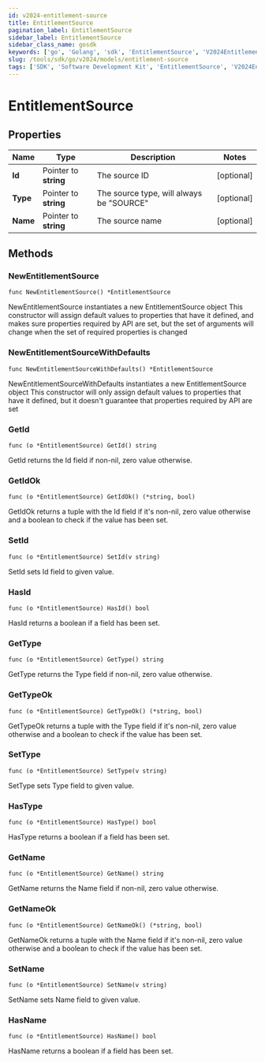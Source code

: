 ```yaml
---
id: v2024-entitlement-source
title: EntitlementSource
pagination_label: EntitlementSource
sidebar_label: EntitlementSource
sidebar_class_name: gosdk
keywords: ['go', 'Golang', 'sdk', 'EntitlementSource', 'V2024EntitlementSource'] 
slug: /tools/sdk/go/v2024/models/entitlement-source
tags: ['SDK', 'Software Development Kit', 'EntitlementSource', 'V2024EntitlementSource']
---
```


# EntitlementSource

## Properties

Name | Type | Description | Notes
------------ | ------------- | ------------- | -------------
**Id** | Pointer to **string** | The source ID | [optional] 
**Type** | Pointer to **string** | The source type, will always be \"SOURCE\" | [optional] 
**Name** | Pointer to **string** | The source name | [optional] 

## Methods

### NewEntitlementSource

`func NewEntitlementSource() *EntitlementSource`

NewEntitlementSource instantiates a new EntitlementSource object
This constructor will assign default values to properties that have it defined,
and makes sure properties required by API are set, but the set of arguments
will change when the set of required properties is changed

### NewEntitlementSourceWithDefaults

`func NewEntitlementSourceWithDefaults() *EntitlementSource`

NewEntitlementSourceWithDefaults instantiates a new EntitlementSource object
This constructor will only assign default values to properties that have it defined,
but it doesn't guarantee that properties required by API are set

### GetId

`func (o *EntitlementSource) GetId() string`

GetId returns the Id field if non-nil, zero value otherwise.

### GetIdOk

`func (o *EntitlementSource) GetIdOk() (*string, bool)`

GetIdOk returns a tuple with the Id field if it's non-nil, zero value otherwise
and a boolean to check if the value has been set.

### SetId

`func (o *EntitlementSource) SetId(v string)`

SetId sets Id field to given value.

### HasId

`func (o *EntitlementSource) HasId() bool`

HasId returns a boolean if a field has been set.

### GetType

`func (o *EntitlementSource) GetType() string`

GetType returns the Type field if non-nil, zero value otherwise.

### GetTypeOk

`func (o *EntitlementSource) GetTypeOk() (*string, bool)`

GetTypeOk returns a tuple with the Type field if it's non-nil, zero value otherwise
and a boolean to check if the value has been set.

### SetType

`func (o *EntitlementSource) SetType(v string)`

SetType sets Type field to given value.

### HasType

`func (o *EntitlementSource) HasType() bool`

HasType returns a boolean if a field has been set.

### GetName

`func (o *EntitlementSource) GetName() string`

GetName returns the Name field if non-nil, zero value otherwise.

### GetNameOk

`func (o *EntitlementSource) GetNameOk() (*string, bool)`

GetNameOk returns a tuple with the Name field if it's non-nil, zero value otherwise
and a boolean to check if the value has been set.

### SetName

`func (o *EntitlementSource) SetName(v string)`

SetName sets Name field to given value.

### HasName

`func (o *EntitlementSource) HasName() bool`

HasName returns a boolean if a field has been set.


